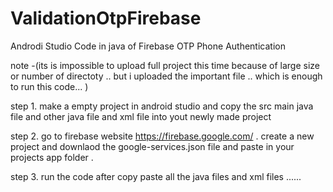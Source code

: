 # ValidationOtpFirebase
Androdi Studio Code in java of Firebase OTP Phone  Authentication

note -(its is impossible to upload full project this time because of large size or number of directoty .. but i uploaded the important file .. which is enough to run this code... )


step 1.
make a empty project in android studio and copy the src main java file and other java file and xml file into yout newly made project 

step 2. 
go to firebase website https://firebase.google.com/ . create a new project and downlaod the google-services.json file and paste in your projects app folder . 

step 3. 
run the code after copy paste all the java files and xml files ...... 
